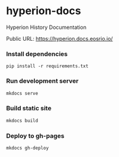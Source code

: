 # hyperion-docs

Hyperion History Documentation

Public URL: https://hyperion.docs.eosrio.io/

### Install dependencies

```shell
pip install -r requirements.txt
```

### Run development server

```bash
mkdocs serve
```

### Build static site

```bash
mkdocs build
```

### Deploy to gh-pages

```bash
mkdocs gh-deploy
```
